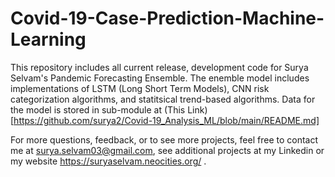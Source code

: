 # Covid-19-Case-Prediction-Machine-Learning

This repository includes all current release, development code for Surya Selvam's Pandemic Forecasting Ensemble. The enemble model includes implementations of LSTM (Long Short Term Models), CNN risk categorization algorithms, and statitsical trend-based algorithms. Data for the model is stored in sub-module at (This Link)[https://github.com/surya2/Covid-19_Analysis_ML/blob/main/README.md]

For more questions, feedback, or to see more projects, feel free to contact me at surya.selvam03@gmail.com, see additional projects at my Linkedin or my website https://suryaselvam.neocities.org/ . 
